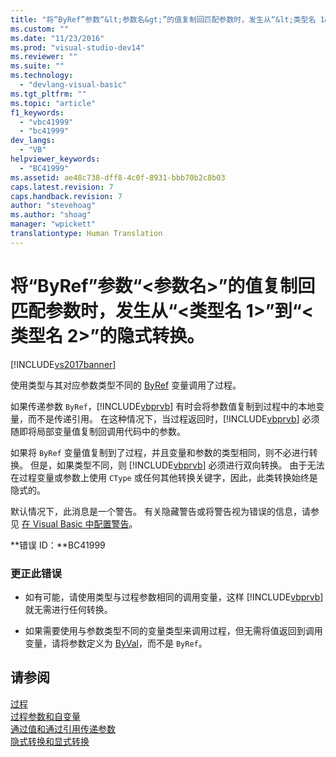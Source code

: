 ```yaml
---
title: "将“ByRef”参数“&lt;参数名&gt;”的值复制回匹配参数时，发生从“&lt;类型名 1&gt;”到“&lt;类型名 2&gt;”的隐式转换。 | Microsoft Docs"
ms.custom: ""
ms.date: "11/23/2016"
ms.prod: "visual-studio-dev14"
ms.reviewer: ""
ms.suite: ""
ms.technology: 
  - "devlang-visual-basic"
ms.tgt_pltfrm: ""
ms.topic: "article"
f1_keywords: 
  - "vbc41999"
  - "bc41999"
dev_langs: 
  - "VB"
helpviewer_keywords: 
  - "BC41999"
ms.assetid: ae48c738-dff8-4c0f-8931-bbb70b2c8b03
caps.latest.revision: 7
caps.handback.revision: 7
author: "stevehoag"
ms.author: "shoag"
manager: "wpickett"
translationtype: Human Translation
---
```

# 将“ByRef”参数“&lt;参数名&gt;”的值复制回匹配参数时，发生从“&lt;类型名 1&gt;”到“&lt;类型名 2&gt;”的隐式转换。
[!INCLUDE[vs2017banner](../../../csharp/includes/vs2017banner.md)]

使用类型与其对应参数类型不同的 [ByRef](../../../visual-basic/language-reference/modifiers/byref.md) 变量调用了过程。  
  
 如果传递参数 `ByRef`，[!INCLUDE[vbprvb](../../../csharp/programming-guide/concepts/linq/includes/vbprvb_md.md)] 有时会将参数值复制到过程中的本地变量，而不是传递引用。  在这种情况下，当过程返回时，[!INCLUDE[vbprvb](../../../csharp/programming-guide/concepts/linq/includes/vbprvb_md.md)] 必须随即将局部变量值复制回调用代码中的参数。  
  
 如果将 `ByRef` 变量值复制到了过程，并且变量和参数的类型相同，则不必进行转换。  但是，如果类型不同，则 [!INCLUDE[vbprvb](../../../csharp/programming-guide/concepts/linq/includes/vbprvb_md.md)] 必须进行双向转换。  由于无法在过程变量或参数上使用 `CType` 或任何其他转换关键字，因此，此类转换始终是隐式的。  
  
 默认情况下，此消息是一个警告。  有关隐藏警告或将警告视为错误的信息，请参见 [在 Visual Basic 中配置警告](/visual-studio/ide/configuring-warnings-in-visual-basic)。  
  
 **错误 ID：**BC41999  
  
### 更正此错误  
  
-   如有可能，请使用类型与过程参数相同的调用变量，这样 [!INCLUDE[vbprvb](../../../csharp/programming-guide/concepts/linq/includes/vbprvb_md.md)] 就无需进行任何转换。  
  
-   如果需要使用与参数类型不同的变量类型来调用过程，但无需将值返回到调用变量，请将参数定义为 [ByVal](../../../visual-basic/language-reference/modifiers/byval.md)，而不是 `ByRef`。  
  
## 请参阅  
 [过程](../../../visual-basic/programming-guide/language-features/procedures/index.md)   
 [过程参数和自变量](../../../visual-basic/programming-guide/language-features/procedures/procedure-parameters-and-arguments.md)   
 [通过值和通过引用传递参数](../../../visual-basic/programming-guide/language-features/procedures/passing-arguments-by-value-and-by-reference.md)   
 [隐式转换和显式转换](../../../visual-basic/programming-guide/language-features/data-types/implicit-and-explicit-conversions.md)